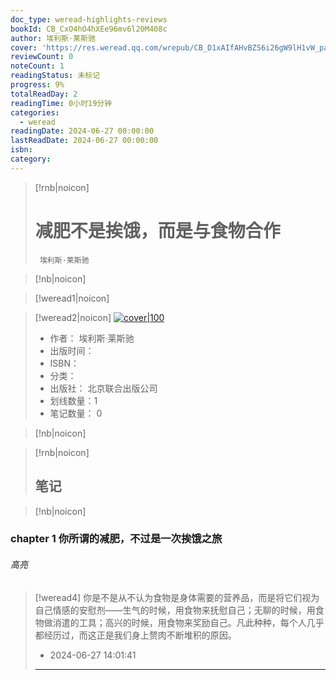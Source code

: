 ```yaml
---
doc_type: weread-highlights-reviews
bookId: CB_CxO4hO4hXEe96mv6l20M408c
author: 埃利斯·莱斯驰
cover: 'https://res.weread.qq.com/wrepub/CB_D1xAIfAHvBZS6i26gW9lH1vW_parsecover'
reviewCount: 0
noteCount: 1
readingStatus: 未标记
progress: 9%
totalReadDay: 2
readingTime: 0小时19分钟
categories:
  - weread
readingDate: 2024-06-27 00:00:00
lastReadDate: 2024-06-27 00:00:00
isbn:
category:
---
```

>[!rnb|noicon] 
># 减肥不是挨饿，而是与食物合作
>` 埃利斯·莱斯驰`

>[!nb|noicon]
>

>[!weread1|noicon] 
> 


>[!weread2|noicon] [![cover|100](https://res.weread.qq.com/wrepub/CB_D1xAIfAHvBZS6i26gW9lH1vW_parsecover)](https://res.weread.qq.com/wrepub/CB_D1xAIfAHvBZS6i26gW9lH1vW_parsecover)
> - 作者： 埃利斯·莱斯驰
> - 出版时间： 
> - ISBN： 
> - 分类： 
> - 出版社： 北京联合出版公司
> - 划线数量：1
> - 笔记数量： 0

>[!nb|noicon]
>

>[!rnb|noicon] 
>## 笔记


>[!nb|noicon]
>



   
      
  



### chapter 1 你所谓的减肥，不过是一次挨饿之旅



###### 高亮

>[!weread4] 你是不是从不认为食物是身体需要的营养品，而是将它们视为自己情感的安慰剂——生气的时候，用食物来抚慰自己；无聊的时候，用食物做消遣的工具；高兴的时候，用食物来奖励自己。凡此种种，每个人几乎都经历过，而这正是我们身上赘肉不断堆积的原因。
 >- 2024-06-27 14:01:41
 >---





